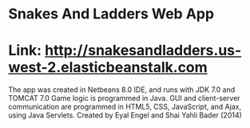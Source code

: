 # Snakes And Ladders Web App

Link: http://snakesandladders.us-west-2.elasticbeanstalk.com
==========================
The app was created in Netbeans 8.0 IDE, and runs with JDK 7.0 and TOMCAT 7.0
Game logic is programmed in Java. GUI and client-server communication are programmed in HTML5, CSS, JavaScript, and Ajax, using Java Servlets.
Created by Eyal Engel and Shai Yahli Bader (2014)

